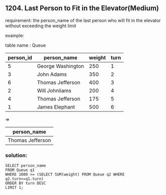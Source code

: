 ## 1204. Last Person to Fit in the Elevator(Medium)

requirement: the person_name of the last person who will fit in the elevator without exceeding the weight limit

example:

table name : Queue

| person_id | person_name       | weight | turn |
|-----------|-------------------|--------|------|
| 5         | George Washington | 250    | 1    |
| 3         | John Adams        | 350    | 2    |
| 6         | Thomas Jefferson  | 400    | 3    |
| 2         | Will Johnliams    | 200    | 4    |
| 4         | Thomas Jefferson  | 175    | 5    |
| 1         | James Elephant    | 500    | 6    |

=>

| person_name       |
|-------------------|
| Thomas Jefferson  |


### solution:

```
SELECT person_name
FROM Queue q1
WHERE 1000 >= (SELECT SUM(weight) FROM Queue q2 WHERE q2.turn<=q1.turn)
ORDER BY turn DESC
LIMIT 1;

```



